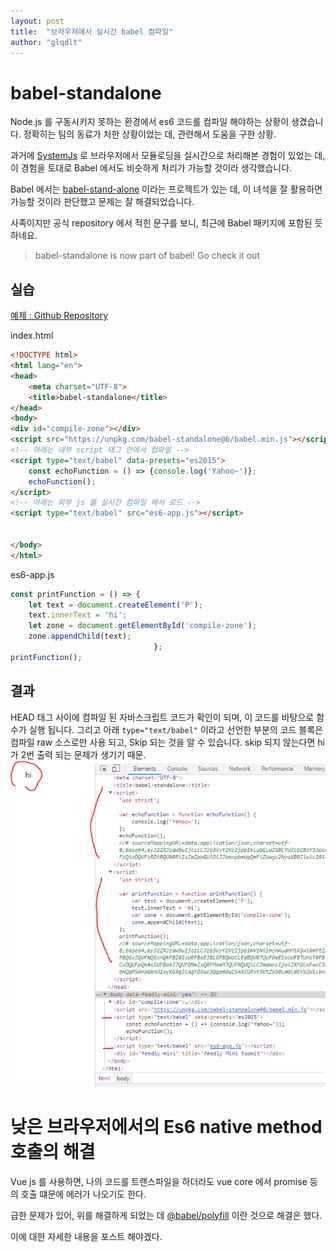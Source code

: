 ```yaml
---
layout: post
title:  "브라우저에서 실시간 babel 컴파일"
author: "glqdlt"
---
```


# babel-standalone

Node.js 를 구동시키지 못하는 환경에서 es6 코드를 컴파일 해야하는 상황이 생겼습니다. 정확히는 팀의 동료가 처한 상황이었는 데, 관련해서 도움을 구한 상황.

과거에 [SystemJs](https://github.com/systemjs/systemjs) 로 브라우저에서 모듈로딩을  실시간으로 처리해본 경험이 있었는 데, 이 경험을 토대로 Babel 에서도 비슷하게 처리가 가능할 것이라 생각했습니다.

Babel 에서는 [babel-stand-alone](https://github.com/babel/babel-standalone) 이라는 프로젝트가 있는 데, 이 녀석을 잘 활용하면 가능할 것이라 판단했고 문제는 잘 해결되었습니다.

사족이지만 공식 repository 에서 적힌 문구를 보니, 최근에 Babel 패키지에 포함된 듯 하네요.

> babel-standalone is now part of babel! Go check it out

## 실습

[예제 : Github Repository](https://github.com/glqdlt/babel-standalone.git)


index.html

```html
<!DOCTYPE html>
<html lang="en">
<head>
    <meta charset="UTF-8">
    <title>babel-standalone</title>
</head>
<body>
<div id="compile-zone"></div>
<script src="https://unpkg.com/babel-standalone@6/babel.min.js"></script>
<!-- 아래는 내부 script 태그 안에서 컴파일 -->
<script type="text/babel" data-presets="es2015">
    const echoFunction = () => {console.log('Yahoo~')};
    echoFunction();
</script>
<!-- 아래는 외부 js 를 실시간 컴파일 해서 로드 -->
<script type="text/babel" src="es6-app.js"></script>


</body>
</html>
```

es6-app.js
```javascript
const printFunction = () => {
    let text = document.createElement('P');
    text.innerText = 'hi';
    let zone = document.getElementById('compile-zone');
    zone.appendChild(text);
                                };
printFunction();
```

## 결과

HEAD 태그 사이에 컴파일 된 자바스크립트 코드가 확인이 되며, 이 코드를 바탕으로 함수가 실행 됩니다. 그리고 아래 ```type="text/babel"``` 이라고 선언한 부분의 코드 블록은 컴파일 raw 소스로만 사용 되고, Skip 되는 것을 알 수 있습니다. skip 되지 않는다면 hi가 2번 출력 되는 문제가 생기기 때문.
<img src="/images/tech/babel.PNG">


# 낮은 브라우저에서의 Es6 native method 호출의 해결

Vue js 를 사용하면, 나의 코드를 트랜스파일을 하더라도 vue core 에서 promise 등의 호출 떄문에 에러가 나오기도 한다.

급한 문제가 있어, 위를 해결하게 되었는 데 [@babel/polyfill](https://babeljs.io/docs/en/babel-polyfill) 이란 것으로 해결은 했다.

이에 대한 자세한 내용을 포스트 해야겠다.